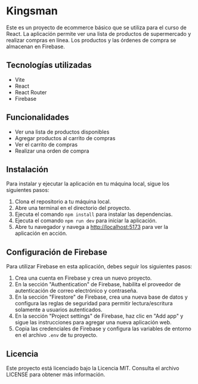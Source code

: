 # Kingsman

Este es un proyecto de ecommerce básico que se utiliza para el curso de React. La aplicación permite ver una lista de productos de supermercado y realizar compras en línea. Los productos y las órdenes de compra se almacenan en Firebase.

## Tecnologías utilizadas

- Vite
- React
- React Router
- Firebase

## Funcionalidades

- Ver una lista de productos disponibles
- Agregar productos al carrito de compras
- Ver el carrito de compras
- Realizar una orden de compra

## Instalación

Para instalar y ejecutar la aplicación en tu máquina local, sigue los siguientes pasos:

1. Clona el repositorio a tu máquina local.
2. Abre una terminal en el directorio del proyecto.
3. Ejecuta el comando `npm install` para instalar las dependencias.
4. Ejecuta el comando `npm run dev` para iniciar la aplicación.
5. Abre tu navegador y navega a [http://localhost:5173](http://localhost:5173) para ver la aplicación en acción.

## Configuración de Firebase

Para utilizar Firebase en esta aplicación, debes seguir los siguientes pasos:

1. Crea una cuenta en Firebase y crea un nuevo proyecto.
2. En la sección "Authentication" de Firebase, habilita el proveedor de autenticación de correo electrónico y contraseña.
3. En la sección "Firestore" de Firebase, crea una nueva base de datos y configura las reglas de seguridad para permitir lectura/escritura solamente a usuarios autenticados.
4. En la sección "Project settings" de Firebase, haz clic en "Add app" y sigue las instrucciones para agregar una nueva aplicación web.
5. Copia las credenciales de Firebase y configura las variables de entorno en el archivo `.env` de tu proyecto.

## Licencia

Este proyecto está licenciado bajo la Licencia MIT. Consulta el archivo LICENSE para obtener más información.